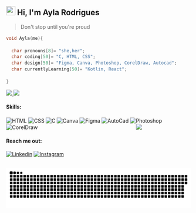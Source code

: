 <h2><img src ="https://img.icons8.com/?id=116827&size=2x&color=000000" height="25" width ="25" > Hi, I'm Ayla Rodrigues </h2>

>Don't stop until you're proud

```C
void Ayla(me){

  char pronouns[8]= "she,her";
  char coding[50]= "C, HTML, CSS";
  char design[50]= "Figma, Canva, Photoshop, CorelDraw, Autocad";
  char currentlyLearning[50]= "Kotlin, React";
 
}
```
<div>
<a href="https://github.com/AylaRodrigues">
  <img height="150em" src="https://github-readme-stats.vercel.app/api?username=AylaRodrigues&show_icons=true&theme=jolly&include_all_commits=true&count_private=true"/>
  <img height="150em" src="https://github-readme-stats.vercel.app/api/top-langs/?username=AylaRodrigues&layout=compact&langs_count=7&theme=jolly"/>
  </a>
 </div>
 
  <h4>Skills:</h4>
<div style="display: inline_block">
  <img align="center" alt="HTML" height="40" width ="40" src="https://img.icons8.com/?id=1043&size=2x&color=000000">
  <img align="center" alt="CSS" height="40" width ="40" src="https://img.icons8.com/?id=9nmz9TYzN8iO&size=2x&color=000000">
  <img align="center" alt="C" height="35" width ="35" src="https://img.icons8.com/?id=111021&size=2x&color=000000">
  <img align="center" alt="Canva" height="42" width ="42" src="https://img.icons8.com/?id=ira259PyThHV&size=2x&color=000000">
  <img align="center" alt="Figma" height="35" width ="35" src="https://img.icons8.com/?id=amXjtNWVYSKP&size=2x&color=000000">
  <img align="center" alt="AutoCad" height="30" width ="30" src="https://img.icons8.com/?id=FSnJPuMw8eeF&size=2x&color=000000">
  <img align="center" alt="Photoshop" height="40" width ="40" src="https://img.icons8.com/?id=2916&size=2x&color=000000">
  <img align="center" alt="CorelDraw" height="35" width ="35" src="https://img.icons8.com/?id=77638&size=2x&color=000000">
  <img src="https://media.discordapp.net/attachments/817092151082483763/879116804151201832/perfilgit.gif" width = "150px" align = "right">
</div>

<h4>Reach me out:</h4>
  

  [![Linkedin](https://img.shields.io/badge/-LinkedIn-2B0E4D?style=flat&logo=Linkedin&logoColor=white)](https://www.linkedin.com/in/rodrigues-ayla/)
  [![Instagram](https://img.shields.io/badge/-Instagram-2B0E4D?style=flat&labelColor=2B0E4D&logo=instagram&logoColor=white)](https://www.instagram.com/4yla_rodrigues/)
  
##

![Snake animation](https://github.com/AylaRodrigues/AylaRodrigues/blob/output/github-contribution-grid-snake.svg)
    
  
  

